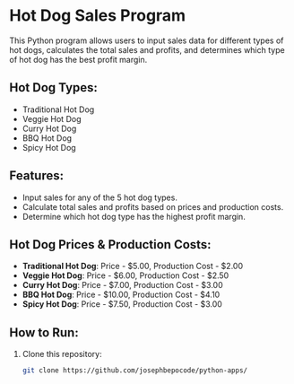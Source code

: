 # Hot Dog Sales Program

This Python program allows users to input sales data for different types of hot dogs, calculates the total sales and profits, and determines which type of hot dog has the best profit margin.

## Hot Dog Types:
- Traditional Hot Dog
- Veggie Hot Dog
- Curry Hot Dog
- BBQ Hot Dog
- Spicy Hot Dog

## Features:
- Input sales for any of the 5 hot dog types.
- Calculate total sales and profits based on prices and production costs.
- Determine which hot dog type has the highest profit margin.

## Hot Dog Prices & Production Costs:
- **Traditional Hot Dog**: Price - $5.00, Production Cost - $2.00
- **Veggie Hot Dog**: Price - $6.00, Production Cost - $2.50
- **Curry Hot Dog**: Price - $7.00, Production Cost - $3.00
- **BBQ Hot Dog**: Price - $10.00, Production Cost - $4.10
- **Spicy Hot Dog**: Price - $7.50, Production Cost - $3.00

## How to Run:
1. Clone this repository:
   ```bash
   git clone https://github.com/josephbepocode/python-apps/
